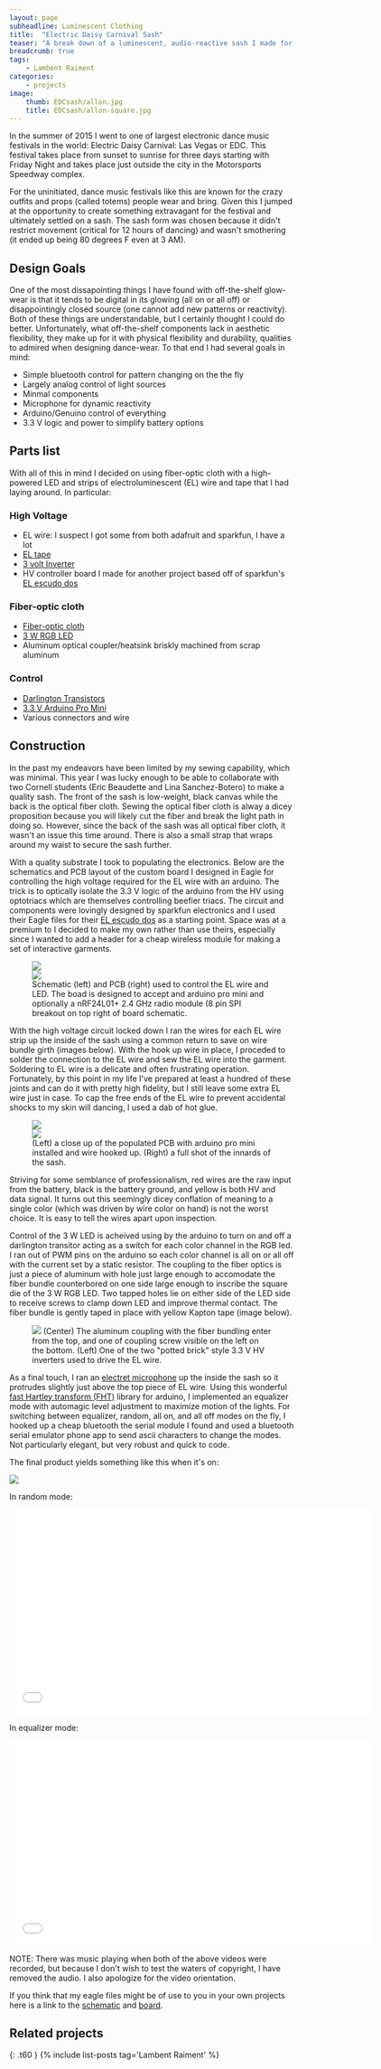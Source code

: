 ```yaml
---
layout: page
subheadline: Luminescent Clothing
title:  "Electric Daisy Carnival Sash"
teaser: "A break down of a luminescent, audio-reactive sash I made for when I went to Electric Daisy Carnival (EDC): Las Vegas, one of the largest dance music festivals in the world."
breadcrumb: true
tags:
    - Lambent Raiment
categories:
    - projects
image:
    thumb: EDCsash/allon.jpg
    title: EDCsash/allon-square.jpg
---
```


In the summer of 2015 I went to one of largest electronic dance music festivals in the world: Electric Daisy Carnival: Las Vegas or EDC. This festival takes place from sunset to sunrise for three days starting with Friday Night and takes place just outside the city in the Motorsports Speedway complex. 


For the uninitiated, dance music festivals like this are known for the crazy outfits and props (called totems) people wear and bring. Given this I jumped at the opportunity to create something extravagant for the festival and ultimately settled on a sash. The sash form was chosen because it didn't restrict movement (critical for 12 hours of dancing) and wasn't smothering (it ended up being 80 degrees F even at 3 AM).


## Design Goals
 One of the most dissapointing things I have found with off-the-shelf glow-wear is that it tends to be digital in its glowing (all on or all off) or disappointingly closed source (one cannot add new patterns or reactivity). Both of these things are understandable, but I certainly thought I could do better. Unfortunately, what off-the-shelf components lack in aesthetic flexibility, they make up for it with physical flexibility and durability, qualities to admired when designing dance-wear. To that end I had several goals in mind:

 * Simple bluetooth control for pattern changing on the the fly
 * Largely analog control of light sources
 * Minmal components
 * Microphone for dynamic reactivity
 * Arduino/Genuino control of everything
 * 3.3 V logic and power to simplify battery options

## Parts list
With all of this in mind I decided on using fiber-optic cloth with a high-powered LED and strips of electroluminescent (EL) wire and tape that I had laying around. In particular:

### High Voltage
* EL wire: I suspect I got some from both adafruit and sparkfun, I have a lot
* [EL tape][1]
* [3 volt Inverter][2]
* HV controller board I made for another project based off of sparkfun's [EL escudo dos][3]

### Fiber-optic cloth
* [Fiber-optic cloth][4]
* [3 W RGB LED][5]
* Aluminum optical coupler/heatsink briskly machined from scrap aluminum

### Control
* [Darlington Transistors][6]
* [3.3 V Arduino Pro Mini][7]
* Various connectors and wire

## Construction

In the past my endeavors have been limited by my sewing capability, which was minimal. This year I was lucky enough to be able to collaborate with two Cornell students (Eric Beaudette and Lina Sanchez-Botero) to make a quality sash. The front of the sash is low-weight, black canvas while the back is the optical fiber cloth. Sewing the optical fiber cloth is alway a dicey proposition because you will likely cut the fiber and break the light path in doing so. However, since the back of the sash was all optical fiber cloth, it wasn't an issue this time around. There is also a small strap that wraps around my waist to secure the sash further.


With a quality substrate I took to populating the electronics. Below are the schematics and PCB layout of the custom board I designed in Eagle for controlling the high voltage required for the EL wire with an arduino. The trick is to optically isolate the 3.3 V logic of the arduino from the HV using optotriacs which are themselves controlling beefier triacs. The circuit and components were lovingly designed by sparkfun electronics and I used their Eagle files for their [EL escudo dos][3] as a starting point. Space was at a premium to I decided to make my own rather than use theirs, especially since I wanted to add a header for a cheap wireless module for making a set of interactive garments.

<figure>
  <div class="row">
  <div class="large-6 columns">
      <img src="{{ site.urlimg }}EDCsash/HVboardschematic.jpg">
  </div>
  <div class="large-6 columns">
      <img src="{{ site.urlimg }}EDCsash/HVboardboard.jpg">
  </div>
</div>
  <figcaption>Schematic (left) and PCB (right) used to control the EL wire and LED. The boad is designed to accept and arduino pro mini and optionally a nRF24L01+ 2.4 GHz radio module (8 pin SPI breakout on top right of board schematic.</figcaption>
</figure>



With the high voltage circuit locked down I ran the wires for each EL wire strip up the inside of the sash using a common return to save on wire bundle girth (images below). With the hook up wire in place, I proceded to solder the connection to the EL wire and sew the EL wire into the garment. Soldering to EL wire is a delicate and often frustrating operation. Fortunately, by this point in my life I've prepared at least a hundred of these joints and can do it with pretty high fidelity, but I still leave some extra EL wire just in case. To cap the free ends of the EL wire to prevent accidental shocks to my skin will dancing, I used a dab of hot glue.



<figure>
<div class="row">
  <div class="large-6 columns">
      <img src="{{ site.urlimg }}EDCsash/circuit_raw.jpg">
  </div>
  <div class="large-6 columns">
      <img src="{{ site.urlimg }}EDCsash/insideview.jpg">
  </div>
</div>
  <figurecaption> (Left) a close up of the populated PCB with arduino pro mini installed and wire hooked up. (Right) a full shot of the innards of the sash.</figurecaption>
</figure>

Striving for some semblance of professionalism, red wires are the raw input from the battery, black is the battery ground, and yellow is both HV and data signal. It turns out this seemingly dicey conflation of meaning to a single color (which was driven by wire color on hand) is not the worst choice. It is easy to tell the wires apart upon inspection.


Control of the 3 W LED is acheived using by the arduino to turn on and off a darlington transitor acting as a switch for each color channel in the RGB led. I ran out of PWM pins on the arduino so each color channel is all on or all off with the current set by a static resistor. The coupling to the fiber optics is just a piece of aluminum with hole just large enough to accomodate the fiber bundle counterbored on one side large enough to inscribe the square die of the 3 W RGB LED. Two tapped holes lie on either side of the LED side to receive screws to clamp down LED and improve thermal contact. The fiber bundle is gently taped in place with yellow Kapton tape (image below).

<figure>
<img src="{{ site.urlimg }}EDCsash/ledadapter-zoomed.jpg">
<figurecaption>(Center) The aluminum coupling with the fiber bundling enter from the top, and one of coupling screw visible on the left on the bottom. (Left) One of the two "potted brick" style 3.3 V HV inverters used to drive the EL wire.</figurecaption>
</figure>

As a final touch, I ran an [electret microphone][8] up the inside the sash so it protrudes slightly just above the top piece of EL wire. Using this wonderful [fast Hartley transform (FHT)][9] library for arduino, I implemented an equalizer mode with automagic level adjustment to maximize motion of the lights. For switching between equalizer, random, all on, and all off modes on the fly, I hooked up a cheap bluetooth the serial module I found and used a bluetooth serial emulator phone app to send ascii characters to change the modes. Not particularly elegant, but very robust and quick to code.

The final product yields something like this when it's on:

<img src="{{ site.urlimg }}EDCsash/eldoe-scaled.jpg">

In random mode:

<iframe width='646' height='364' src="{{ site.urlimg }}/EDCsash/EDCsashnosound.mp4" frameborder='0' allowfullscreen></iframe>

In equalizer mode:

<iframe width='646' height='364' src="{{ site.urlimg }}/EDCsash/EDCsashnosoundequalizer.mp4" frameborder='0' allowfullscreen></iframe>

NOTE: There was music playing when both of the above videos were recorded, but because I don't wish to test the waters of copyright, I have removed the audio. I also apologize for the video orientation.

If you think that my eagle files might be of use to you in your own projects here is a link to the [schematic][10] and [board][11].


## Related projects
{: .t60 }
{% include list-posts tag='Lambent Raiment' %}

[1]: https://www.sparkfun.com/products/10796
[2]: https://www.sparkfun.com/products/10201
[3]: https://www.sparkfun.com/products/10878
[4]: https://www.sparkfun.com/products/12712
[5]: https://www.sparkfun.com/products/8718
[6]: https://www.sparkfun.com/products/312
[7]: https://www.sparkfun.com/products/11114
[8]: https://www.adafruit.com/product/1713
[9]: http://wiki.openmusiclabs.com/wiki/ArduinoFHT
[10]: http://physicsninja.github.io/images/EDCsash/NealEL2MOCOPTOS.sch
[11]: http://physicsninja.github.io/images/EDCsash/NealEL2MOCOPTOS.brd





